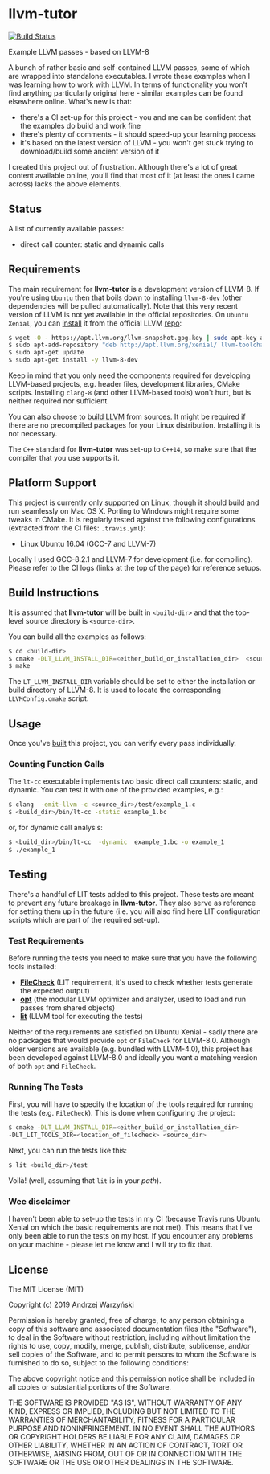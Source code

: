 llvm-tutor
=========
[![Build Status](https://travis-ci.org/banach-space/llvm-tutor.svg?branch=add_first_pass)](https://travis-ci.org/banach-space/llvm-tutor)

Example LLVM passes - based on LLVM-8

A bunch of rather basic and self-contained LLVM passes, some of which are
wrapped into standalone executables. I wrote these examples when I was learning
how to work with LLVM. In terms of functionality you won't find anything particularly
original here - similar examples can be found elsewhere online. What's new is
that:
  * there's a CI set-up for this project - you and me can be
    confident that the examples do build and work fine
  * there's plenty of comments - it should speed-up your learning process
  * it's based on the latest version of LLVM -  you won't get stuck
    trying to download/build some ancient version of it

I created this project out of frustration. Although there's a lot of great
content available online, you'll find that most of it (at least the ones I
came across) lacks the above elements.

Status
------
A list of currently available passes:
   * direct call counter: static and dynamic calls

Requirements
------------
The main requirement for **llvm-tutor** is a development version of LLVM-8. If
you're using `Ubuntu` then that boils down to installing `llvm-8-dev` (other
dependencies will be pulled automatically). Note that this very recent version
of LLVM is not yet available in the official repositories. On `Ubuntu Xenial`,
you can
[install](https://blog.kowalczyk.info/article/k/how-to-install-latest-clang-6.0-on-ubuntu-16.04-xenial-wsl.html)
it from the official LLVM [repo](http://apt.llvm.org/):
```bash
$ wget -O - https://apt.llvm.org/llvm-snapshot.gpg.key | sudo apt-key add -
$ sudo apt-add-repository "deb http://apt.llvm.org/xenial/ llvm-toolchain-xenial-8.0 main"
$ sudo apt-get update
$ sudo apt-get install -y llvm-8-dev
```

Keep in mind that you only need the components required for developing
LLVM-based projects, e.g. header files, development libraries, CMake scripts.
Installing `clang-8` (and other LLVM-based tools) won't hurt, but is neither
required nor sufficient.

You can also choose to [build LLVM](https://llvm.org/docs/CMake.html) from
sources. It might be required if there are no precompiled packages for your
Linux distribution. Installing it is not necessary.

The `C++` standard for **llvm-tutor** was set-up to `C++14`, so make sure that
the compiler that you use supports it.

Platform Support
----------------
This project is currently only supported on Linux, though it should build and
run seamlessly on Mac OS X. Porting to Windows might require some tweaks in
CMake. It is regularly tested against the following configurations (extracted
from the CI files:
`.travis.yml`):
  * Linux Ubuntu 16.04 (GCC-7 and LLVM-7)

Locally I used GCC-8.2.1 and LLVM-7 for development (i.e. for compiling). Please
refer to the CI logs (links at the top of the page) for reference setups.

Build Instructions
------------------
It is assumed that **llvm-tutor** will be built in `<build-dir>` and that the
top-level source directory is `<source-dir>`.

You can build all the examples as follows:
```bash
$ cd <build-dir>
$ cmake -DLT_LLVM_INSTALL_DIR=<either_build_or_installation_dir>  <source_dir>
$ make
```

The `LT_LLVM_INSTALL_DIR` variable should be set to either the installation or
build directory of LLVM-8. It is used to locate the corresponding
`LLVMConfig.cmake` script.

Usage
-----
Once you've [built](#build-instructions) this project, you can verify every
pass individually.

### Counting Function Calls
The `lt-cc` executable implements two basic direct call counters: static, and
dynamic. You can test it with one of the provided examples, e.g.:
```bash
$ clang  -emit-llvm -c <source_dir>/test/example_1.c
$ <build_dir>/bin/lt-cc -static example_1.bc
```

or, for dynamic call analysis:
```bash
$ <build_dir>/bin/lt-cc  -dynamic  example_1.bc -o example_1
$ ./example_1
```

Testing
-------
There's a handful of LIT tests added to this project. These tests are meant to
prevent any future breakage in **llvm-tutor**. They also serve as reference for
setting them up in the future (i.e. you will also find here LIT configuration
scripts which are part of the required set-up).

### Test Requirements

Before running the tests you need to make sure that you have the following
tools installed:
  * [**FileCheck**](https://llvm.org/docs/CommandGuide/lit.html) (LIT
    requirement, it's used to check whether tests generate the expected output)
  * [**opt**](http://llvm.org/docs/CommandGuide/opt.html) (the modular LLVM
    optimizer and analyzer, used to load and run passes from shared objects)
  * [**lit**](https://llvm.org/docs/CommandGuide/lit.html) (LLVM tool for executing
    the tests)

Neither of the requirements are satisfied on Ubuntu Xenial - sadly there are no
packages that would provide `opt` or `FileCheck` for LLVM-8.0. Although older
versions are available (e.g. bundled with LLVM-4.0), this project has been
developed against LLVM-8.0 and ideally you want a matching version of both
`opt` and `FileCheck`.

### Running The Tests
First, you will have to specify the location of the tools required for
running the tests (e.g. `FileCheck`). This is done when configuring the
project:

```bash
$ cmake -DLT_LLVM_INSTALL_DIR=<either_build_or_installation_dir>
-DLT_LIT_TOOLS_DIR=<location_of_filecheck> <source_dir>
```
Next, you can run the tests like this:
```bash
$ lit <build_dir>/test
```
Voilà! (well, assuming that `lit` is in your _path_).

### Wee disclaimer
I haven't been able to set-up the tests in my CI (because Travis runs Ubuntu
Xenial on which the basic requirements are not met). This means that I've only
been able to run the tests on my host. If you encounter any problems on your
machine - please let me know and I will try to fix that.

License
--------
The MIT License (MIT)

Copyright (c) 2019 Andrzej Warzyński

Permission is hereby granted, free of charge, to any person obtaining a copy of
this software and associated documentation files (the "Software"), to deal in
the Software without restriction, including without limitation the rights to
use, copy, modify, merge, publish, distribute, sublicense, and/or sell copies
of the Software, and to permit persons to whom the Software is furnished to do
so, subject to the following conditions:

The above copyright notice and this permission notice shall be included in all
copies or substantial portions of the Software.

THE SOFTWARE IS PROVIDED "AS IS", WITHOUT WARRANTY OF ANY KIND, EXPRESS OR
IMPLIED, INCLUDING BUT NOT LIMITED TO THE WARRANTIES OF MERCHANTABILITY,
FITNESS FOR A PARTICULAR PURPOSE AND NONINFRINGEMENT. IN NO EVENT SHALL THE
AUTHORS OR COPYRIGHT HOLDERS BE LIABLE FOR ANY CLAIM, DAMAGES OR OTHER
LIABILITY, WHETHER IN AN ACTION OF CONTRACT, TORT OR OTHERWISE, ARISING FROM,
OUT OF OR IN CONNECTION WITH THE SOFTWARE OR THE USE OR OTHER DEALINGS IN THE
SOFTWARE.
